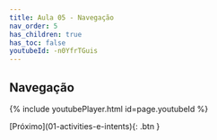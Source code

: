 ```yaml
---
title: Aula 05 - Navegação
nav_order: 5
has_children: true
has_toc: false
youtubeId: -n0YfrTGuis
---
```


## Navegação

{% include youtubePlayer.html id=page.youtubeId %}

<span class="fs-3 float-right">
[Próximo](01-activities-e-intents){: .btn }
</span>
